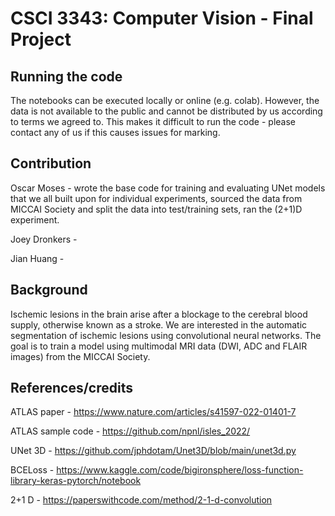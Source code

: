 # CSCI 3343: Computer Vision - Final Project

## Running the code
The notebooks can be executed locally or online (e.g. colab). However, the data is not available to the public and cannot be distributed by us according to terms we agreed to. This makes it difficult to run the code - please contact any of us if this causes issues for marking.

## Contribution
Oscar Moses - wrote the base code for training and evaluating UNet models that we all built upon for individual experiments, sourced the data from MICCAI Society and split the data into test/training sets, ran the (2+1)D experiment.

Joey Dronkers - 

Jian Huang - 

## Background
Ischemic lesions in the brain arise after a blockage to the cerebral blood supply, otherwise known as a stroke. We are interested in the automatic segmentation of ischemic lesions using convolutional neural networks. The goal is to train a model using multimodal MRI data (DWI, ADC and FLAIR images) from the MICCAI Society. 


## References/credits
ATLAS paper - https://www.nature.com/articles/s41597-022-01401-7 

ATLAS sample code - https://github.com/npnl/isles_2022/ 

UNet 3D - https://github.com/jphdotam/Unet3D/blob/main/unet3d.py 

BCELoss - https://www.kaggle.com/code/bigironsphere/loss-function-library-keras-pytorch/notebook 

2+1 D - https://paperswithcode.com/method/2-1-d-convolution 
